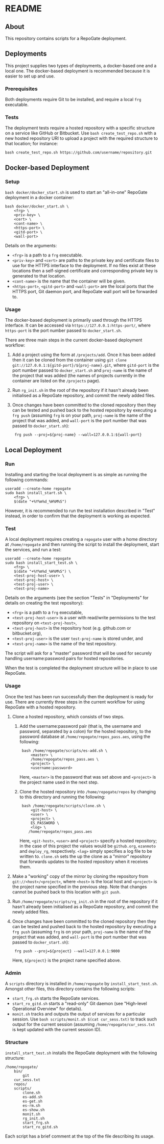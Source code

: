 README
======

About
-----

This repository contains scripts for a RepoGate deployment.

Deployments
-----------

This project supplies two types of deployments, a docker-based one and a local
one. The docker-based deployment is recommended because it is easier to set up
and use.

### Prerequisites

Both deployments require Git to be installed, and require a local `frg`
executable.

### Tests

The deployment tests require a hosted repository with a specific structure on a
service like GitHub or Bitbucket. Use `bash create_test_repo.sh` with a new
hosted repository URI to upload a project with the required structure to that
location; for instance:

    bash create_test_repo.sh https://github.com/username/repository.git

Docker-based Deployment
-----------------------

### Setup

`bash docker/docker_start.sh` is used to start an "all-in-one" RepoGate
deployment in a docker container:

    bash docker/docker_start.sh \
        <frg> \
        <priv-key> \
        <cert> \
        <cont-name> \
        <https-port> \
        <gitd-port> \
        <wall-port>

Details on the arguments:

* `<frg>` is a path to a `frg` executable.
* `<priv-key>` and `<cert>` are paths to the private key and certificate files
  to use for the HTTPS interface to the deployment. If no files exist at these
  locations then a self-signed certificate and corresponding private key is
  generated to that location.
* `<cont-name>` is the name that the container will be given.
* `<https-port>`, `<gitd-port>` and `<wall-port>` are the local ports that the
  HTTPS port, Git daemon port, and RepoGate wall port will be forwarded to.

### Usage

The docker-based deployment is primarily used through the HTTPS interface. It
can be accessed via `https://127.0.0.1:https-port/`, where `https-port` is the
port number passed to `docker_start.sh`.

There are three main steps in the current docker-based deployment workflow:

1. Add a project using the form at `/projects/add`. Once it has been added then
   it can be cloned from the container using `git clone
   git://127.0.0.1:${gitd-port}/${proj-name}.git`, where `gitd-port` is the port
   number passed to `docker_start.sh` and `proj-name` is the name of the project
   that was added (the names of projects currently in the container are listed
   on the `/projects` page).
2. Run `rg_init.sh` in the root of the repository if it hasn't already been
   initialised as a RepoGate repository, and commit the newly added files.
3. Once changes have been committed to the cloned repository then they can be
   tested and pushed back to the hosted repository by executing a `frg push`
   (assuming `frg` is on your path, `proj-name` is the name of the project that
   was added, and `wall-port` is the port number that was passed to
   `docker_start.sh`):

        frg push --proj=${proj-name} --wall=127.0.0.1:${wall-port}

Local Deployment
----------------

### Run

Installing and starting the local deployment is as simple as running the
following commands:

    useradd --create-home repogate
    sudo bash install_start.sh \
        <frg> \
        $(date "+%Y%m%d_%H%M%S")

However, it is recommended to run the test installation described in "Test"
instead, in order to confirm that the deployment is working as expected.

### Test

A local deployment requires creating a `repogate` user with a home directory at
`/home/repogate` and then running the script to install the deployment, start
the services, and run a test:

    useradd --create-home repogate
    sudo bash install_start_test.sh \
        <frg> \
        $(date "+%Y%m%d_%H%M%S") \
        <test-proj-host-user> \
        <test-proj-host> \
        <test-proj-user> \
        <test-proj-name>

Details on the arguments (see the section "Tests" in "Deployments" for details
on creating the test repository):

* `<frg>` is a path to a `frg` executable,
* `<test-proj-host-user>` is a user with read/write permissions to the test
  repository on `<test-proj-host>`,
* `<test-proj-host>` is the repository host (e.g. github.com or bitbucket.org),
* `<test-proj-user>` is the user `test-proj-name` is stored under, and
* `<test-proj-name>` is the name of the test repository.

The script will ask for a "master" password that will be used for securely
handling username:password pairs for hosted repositories.

When the test is completed the deployment structure will be in place to use
RepoGate.

### Usage

Once the test has been run successfully then the deployment is ready for use.
There are currently three steps in the current workflow for using RepoGate with
a hosted repository.

1. Clone a hosted repository, which consists of two steps.

    1. Add the username:password pair (that is, the username and password,
       separated by a colon) for the hosted repository, to the password database
       at `/home/repogate/repos_pass.aes`, using the following:

            bash /home/repogate/scripts/es-add.sh \
                <master> \
                /home/repogate/repos_pass.aes \
                <project> \
                <username:password>

       Here, `<master>` is the password that was set above and `<project>` is
       the project name used in the next step.
    2. Clone the hosted repository into `/home/repogate/repos` by changing to
       this directory and running the following:

            bash /home/repogate/scripts/clone.sh \
                <git-host> \
                <user> \
                <project> \
                ES_PASSWORD \
                <log> \
               /home/repogate/repos_pass.aes

       Here, `<git-host>`, `<user>` and `<project>` specify a hosted repository;
       in the case of this project the values would be `github.org`, `ezanmoto`
       and `deploy_rg`, respectively. `<log>` simply specifies a log file to be
       written to. `clone.sh` sets the up the clone as a "mirror" repository
       that forwards updates to the hosted repository when it receives them.

2. Make a "working" copy of the mirror by cloning the repository from
   `git://<host>/<project>`, where `<host>` is the local host and `<project>` is
   the project name specified in the previous step. Note that changes cannot be
   pushed back to this location with `git push`.
2. Run `/home/repogate/scripts/rg_init.sh` in the root of the repository if it
   hasn't already been initialised as a RepoGate repository, and commit the
   newly added files.
3. Once changes have been committed to the cloned repository then they can be
   tested and pushed back to the hosted repository by executing a `frg push`
   (assuming `frg` is on your path, `proj-name` is the name of the project that
   was added, and `wall-port` is the port number that was passed to
   `docker_start.sh`):

        frg push --proj=${project} --wall=127.0.0.1:9000

    Here, `${project}` is the project name specified above.

### Admin

A `scripts` directory is installed in `/home/repogate` by
`install_start_test.sh`. Amongst other files, this directory contains the
following scripts:

* `start_frg.sh` starts the RepoGate services.
* `start_ro_gitd.sh` starts a "read-only" Git daemon (see "High-level
  Operational Overview" for details).
* `monit.sh` tracks and outputs the output of services for a particular session.
  Use `bash scripts/monit.sh $(cat cur_sess.txt)` to track such output for the
  current session (assuming `/home/repogate/cur_sess.txt` is kept updated with
  the current session ID).

### Structure

`install_start_test.sh` installs the RepoGate deployment with the following
structure:

    /home/repogate/
        bin/
            git
        cur_sess.txt
        repos/
        scripts/
            clone.sh
            es-add.sh
            es-get.sh
            es-rm.sh
            es-show.sh
            monit.sh
            rg_init.sh
            start_frg.sh
            start_ro_gitd.sh

Each script has a brief comment at the top of the file describing its usage.
